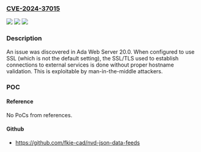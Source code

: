 ### [CVE-2024-37015](https://cve.mitre.org/cgi-bin/cvename.cgi?name=CVE-2024-37015)
![](https://img.shields.io/static/v1?label=Product&message=n%2Fa&color=blue)
![](https://img.shields.io/static/v1?label=Version&message=n%2Fa&color=blue)
![](https://img.shields.io/static/v1?label=Vulnerability&message=n%2Fa&color=brighgreen)

### Description

An issue was discovered in Ada Web Server 20.0. When configured to use SSL (which is not the default setting), the SSL/TLS used to establish connections to external services is done without proper hostname validation. This is exploitable by man-in-the-middle attackers.

### POC

#### Reference
No PoCs from references.

#### Github
- https://github.com/fkie-cad/nvd-json-data-feeds

